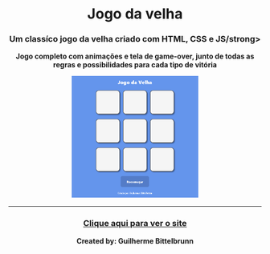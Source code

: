 <main style="text-align:center">
    <h1><strong>Jogo da velha</strong></h1>
    <h3><strong>Um classíco jogo da velha criado com HTML, CSS e JS/strong></h3>
    <p>Jogo completo com animações e tela de game-over, junto de todas as regras e possibilidades para cada tipo de vitória<p>
    <img src="jogo da velha.gif" style="width:50%">
    <hr>
    <h3><a href="https://guilhermebittelbrunn.github.io/jogo-da-velha/"> Clique aqui para ver o site</a></h3>
    <p>Created by: Guilherme Bittelbrunn</p>
</main>

